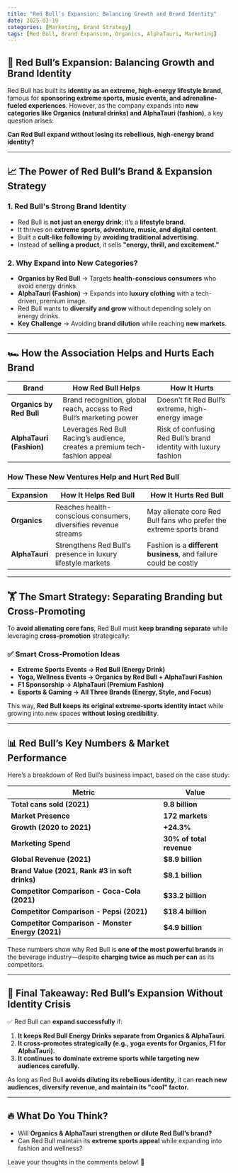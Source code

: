 ```yaml
---
title: "Red Bull’s Expansion: Balancing Growth and Brand Identity"
date: 2025-03-19
categories: [Marketing, Brand Strategy]
tags: [Red Bull, Brand Expansion, Organics, AlphaTauri, Marketing]
---
```


## 🚀 Red Bull’s Expansion: Balancing Growth and Brand Identity  

Red Bull has built its **identity as an extreme, high-energy lifestyle brand**, famous for **sponsoring extreme sports, music events, and adrenaline-fueled experiences**. However, as the company expands into **new categories like Organics (natural drinks) and AlphaTauri (fashion)**, a key question arises:  

**Can Red Bull expand without losing its rebellious, high-energy brand identity?**  

---

## 📈 **The Power of Red Bull’s Brand & Expansion Strategy**  

### **1. Red Bull's Strong Brand Identity**
- Red Bull is **not just an energy drink**; it’s a **lifestyle brand**.
- It thrives on **extreme sports, adventure, music, and digital content**.
- Built a **cult-like following** by **avoiding traditional advertising**.
- Instead of **selling a product**, it sells **"energy, thrill, and excitement."**

### **2. Why Expand into New Categories?**
- **Organics by Red Bull** → Targets **health-conscious consumers** who avoid energy drinks.
- **AlphaTauri (Fashion)** → Expands into **luxury clothing** with a tech-driven, premium image.
- Red Bull wants to **diversify and grow** without depending solely on energy drinks.
- **Key Challenge** → Avoiding **brand dilution** while reaching **new markets**.

---

## 🏎️ **How the Association Helps and Hurts Each Brand**  

| **Brand**       | **How Red Bull Helps**                               | **How It Hurts**                                      |
|---------------|--------------------------------------------------|--------------------------------------------------|
| **Organics by Red Bull** | Brand recognition, global reach, access to Red Bull’s marketing power | Doesn’t fit Red Bull’s extreme, high-energy image |
| **AlphaTauri (Fashion)** | Leverages Red Bull Racing’s audience, creates a premium tech-fashion appeal | Risk of confusing Red Bull’s brand identity with luxury fashion |

### **How These New Ventures Help and Hurt Red Bull**

| **Expansion**  | **How It Helps Red Bull**                               | **How It Hurts Red Bull**                                      |
|---------------|--------------------------------------------------|--------------------------------------------------|
| **Organics**  | Reaches health-conscious consumers, diversifies revenue streams | May alienate core Red Bull fans who prefer the extreme sports brand |
| **AlphaTauri** | Strengthens Red Bull's presence in luxury lifestyle markets | Fashion is a **different business**, and failure could be costly |

---

## 🏋️ **The Smart Strategy: Separating Branding but Cross-Promoting**  
To **avoid alienating core fans**, Red Bull must **keep branding separate** while leveraging **cross-promotion** strategically:  

### ✅ **Smart Cross-Promotion Ideas**
- **Extreme Sports Events → Red Bull (Energy Drink)**
- **Yoga, Wellness Events → Organics by Red Bull + AlphaTauri Fashion**
- **F1 Sponsorship → AlphaTauri (Premium Fashion)**
- **Esports & Gaming → All Three Brands (Energy, Style, and Focus)**

This way, **Red Bull keeps its original extreme-sports identity intact** while growing into new spaces **without losing credibility**.

---

## 📊 **Red Bull’s Key Numbers & Market Performance**  

Here’s a breakdown of Red Bull’s business impact, based on the case study:

| **Metric** | **Value** |
|------------|----------|
| **Total cans sold (2021)** | **9.8 billion** |
| **Market Presence** | **172 markets** |
| **Growth (2020 to 2021)** | **+24.3%** |
| **Marketing Spend** | **30% of total revenue** |
| **Global Revenue (2021)** | **$8.9 billion** |
| **Brand Value (2021, Rank #3 in soft drinks)** | **$8.1 billion** |
| **Competitor Comparison - Coca-Cola (2021)** | **$33.2 billion** |
| **Competitor Comparison - Pepsi (2021)** | **$18.4 billion** |
| **Competitor Comparison - Monster Energy (2021)** | **$4.9 billion** |

These numbers show why Red Bull is **one of the most powerful brands** in the beverage industry—despite **charging twice as much per can** as its competitors.

---

## 🎯 **Final Takeaway: Red Bull’s Expansion Without Identity Crisis**
✅ Red Bull can **expand successfully** if:
1. **It keeps Red Bull Energy Drinks separate from Organics & AlphaTauri**.  
2. **It cross-promotes strategically (e.g., yoga events for Organics, F1 for AlphaTauri).**  
3. **It continues to dominate extreme sports while targeting new audiences carefully.**  

As long as Red Bull **avoids diluting its rebellious identity**, it can **reach new audiences, diversify revenue, and maintain its "cool" factor.**  

---

## 🔥 **What Do You Think?**
- Will **Organics & AlphaTauri strengthen or dilute Red Bull’s brand?**  
- Can Red Bull maintain its **extreme sports appeal** while expanding into fashion and wellness?  

Leave your thoughts in the comments below! 🚀  

